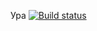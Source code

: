 Ура
[![Build status](https://ci.appveyor.com/api/projects/status/w7rim4vgn68rqqg7?svg=true)](https://ci.appveyor.com/project/anay333/api-ci)
